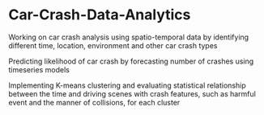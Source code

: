 # Car-Crash-Data-Analytics

Working on car crash analysis using spatio-temporal data by identifying different time, location, environment and other car crash types 

Predicting likelihood of car crash by forecasting number of crashes using timeseries models

Implementing K-means clustering and evaluating statistical relationship between the time and driving scenes with crash features, such as harmful event and the manner of collisions, for each cluster
